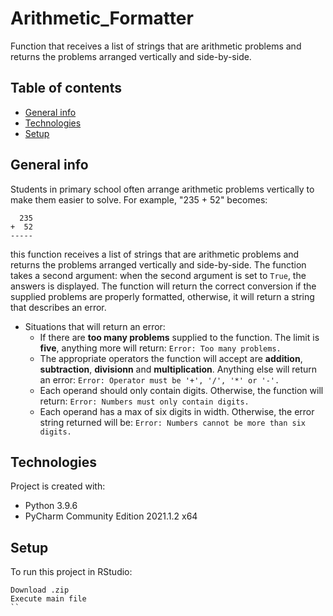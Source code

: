 # Arithmetic_Formatter
Function that receives a list of strings that are arithmetic problems and returns the problems arranged vertically and side-by-side.
## Table of contents
* [General info](#general-info)
* [Technologies](#technologies)
* [Setup](#setup)
## General info
Students in primary school often arrange arithmetic problems vertically to make them easier to solve. For example, "235 + 52" becomes:
```
  235
+  52
-----
```
this function receives a list of strings that are arithmetic problems and returns the problems arranged vertically and side-by-side. The function takes a second argument: when the second argument is set to `True`, the answers is displayed.
The function will return the correct conversion if the supplied problems are properly formatted, otherwise, it will return a string that describes an error.

* Situations that will return an error:
  * If there are **too many problems** supplied to the function. The limit is **five**, anything more will return:
    `Error: Too many problems.`
  * The appropriate operators the function will accept are **addition**, **subtraction**, **divisionn** and **multiplication**. Anything else will return an error:
    `Error: Operator must be '+', '/', '*' or '-'.`
  * Each operand should only contain digits. Otherwise, the function will return:
    `Error: Numbers must only contain digits.`
  * Each operand has a max of six digits in width. Otherwise, the error string returned will be:
    `Error: Numbers cannot be more than six digits.`
## Technologies
Project is created with:
* Python 3.9.6
* PyCharm Community Edition 2021.1.2 x64
## Setup
To run this project in RStudio:
```
Download .zip
Execute main file
``
